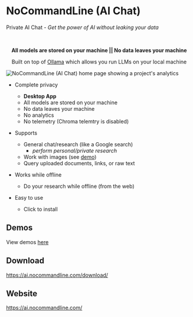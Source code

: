 # NoCommandLine (AI Chat)
Private AI Chat - <i>Get the power of AI without leaking your data</i>

<br/>
<p align="center"> <b> All models are stored on your machine ||  No data leaves your machine</b> </p>
<p align="center"> Built on top of <a href="https://ollama.com/" target="_blank">Ollama</a> which allows you run LLMs on your local machine </p>

![NoCommandLine (AI Chat) home page showing a project's analytics](https://ai.nocommandline.com/static/images/demos/ncl-ai-chat-home.png)



- Complete privacy
    - **Desktop App**
    - All models are stored on your machine 
    - No data leaves your machine
    - No analytics
    - No telemetry (Chroma telemtry is disabled)

- Supports
    - General chat/research (like a Google search) 
        - <i>perform personal/private research</i>
    - Work with images (see <a href="https://ai.nocommandline.com/#demo_chat_with_image">demo</a>)
    - Query uploaded documents, links, or raw text
    
- Works while offline
    - Do your research while offline (from the web)

 
- Easy to use 
    - Click to install 
 
      
## Demos
View demos [here](https://ai.nocommandline.com/#demo)

## Download
https://ai.nocommandline.com/download/ 

## Website
https://ai.nocommandline.com/




